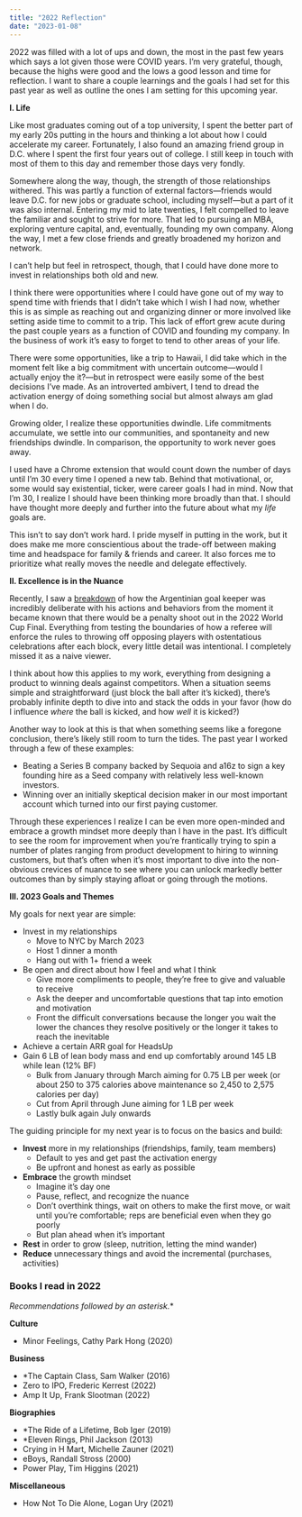 ```yaml
---
title: "2022 Reflection"
date: "2023-01-08"
---
```


2022 was filled with a lot of ups and down, the most in the past few years which says a lot given those were COVID years. I’m very grateful, though, because the highs were good and the lows a good lesson and time for reflection. I want to share a couple learnings and the goals I had set for this past year as well as outline the ones I am setting for this upcoming year.

**I. Life**

Like most graduates coming out of a top university, I spent the better part of my early 20s putting in the hours and thinking a lot about how I could accelerate my career. Fortunately, I also found an amazing friend group in D.C. where I spent the first four years out of college. I still keep in touch with most of them to this day and remember those days very fondly.

Somewhere along the way, though, the strength of those relationships withered. This was partly a function of external factors—friends would leave D.C. for new jobs or graduate school, including myself—but a part of it was also internal. Entering my mid to late twenties, I felt compelled to leave the familiar and sought to strive for more. That led to pursuing an MBA, exploring venture capital, and, eventually, founding my own company. Along the way, I met a few close friends and greatly broadened my horizon and network.

I can’t help but feel in retrospect, though, that I could have done more to invest in relationships both old and new.

I think there were opportunities where I could have gone out of my way to spend time with friends that I didn’t take which I wish I had now, whether this is as simple as reaching out and organizing dinner or more involved like setting aside time to commit to a trip. This lack of effort grew acute during the past couple years as a function of COVID and founding my company. In the business of work it’s easy to forget to tend to other areas of your life.

There were some opportunities, like a trip to Hawaii, I did take which in the moment felt like a big commitment with uncertain outcome—would I actually enjoy the it?—but in retrospect were easily some of the best decisions I’ve made. As an introverted ambivert, I tend to dread the activation energy of doing something social but almost always am glad when I do.

Growing older, I realize these opportunities dwindle. Life commitments accumulate, we settle into our communities, and spontaneity and new friendships dwindle. In comparison, the opportunity to work never goes away.

I used have a Chrome extension that would count down the number of days until I’m 30 every time I opened a new tab. Behind that motivational, or, some would say existential, ticker, were career goals I had in mind. Now that I’m 30, I realize I should have been thinking more broadly than that. I should have thought more deeply and further into the future about what my _life_ goals are.

This isn’t to say don’t work hard. I pride myself in putting in the work, but it does make me more conscientious about the trade-off between making time and headspace for family & friends and career. It also forces me to prioritize what really moves the needle and delegate effectively.

**II. Excellence is in the Nuance**

Recently, I saw a [breakdown](https://twitter.com/GeirJordet/status/1604820622047150082) of how the Argentinian goal keeper was incredibly deliberate with his actions and behaviors from the moment it became known that there would be a penalty shoot out in the 2022 World Cup Final. Everything from testing the boundaries of how a referee will enforce the rules to throwing off opposing players with ostentatious celebrations after each block, every little detail was intentional. I completely missed it as a naive viewer.

I think about how this applies to my work, everything from designing a product to winning deals against competitors. When a situation seems simple and straightforward (just block the ball after it’s kicked), there’s probably infinite depth to dive into and stack the odds in your favor (how do I influence _where_ the ball is kicked, and how _well_ it is kicked?)

Another way to look at this is that when something seems like a foregone conclusion, there’s likely still room to turn the tides. The past year I worked through a few of these examples:

- Beating a Series B company backed by Sequoia and a16z to sign a key founding hire as a Seed company with relatively less well-known investors.
- Winning over an initially skeptical decision maker in our most important account which turned into our first paying customer.

Through these experiences I realize I can be even more open-minded and embrace a growth mindset more deeply than I have in the past. It’s difficult to see the room for improvement when you’re frantically trying to spin a number of plates ranging from product development to hiring to winning customers, but that’s often when it’s most important to dive into the non-obvious crevices of nuance to see where you can unlock markedly better outcomes than by simply staying afloat or going through the motions.

**III. 2023 Goals and Themes**

My goals for next year are simple:

- Invest in my relationships
  - Move to NYC by March 2023
  - Host 1 dinner a month
  - Hang out with 1+ friend a week
- Be open and direct about how I feel and what I think
  - Give more compliments to people, they’re free to give and valuable to receive
  - Ask the deeper and uncomfortable questions that tap into emotion and motivation
  - Front the difficult conversations because the longer you wait the lower the chances they resolve positively or the longer it takes to reach the inevitable
- Achieve a certain ARR goal for HeadsUp
- Gain 6 LB of lean body mass and end up comfortably around 145 LB while lean (12% BF)
  - Bulk from January through March aiming for 0.75 LB per week (or about 250 to 375 calories above maintenance so 2,450 to 2,575 calories per day)
  - Cut from April through June aiming for 1 LB per week
  - Lastly bulk again July onwards

The guiding principle for my next year is to focus on the basics and build:

- **Invest** more in my relationships (friendships, family, team members)
  - Default to yes and get past the activation energy
  - Be upfront and honest as early as possible
- **Embrace** the growth mindset
  - Imagine it’s day one
  - Pause, reflect, and recognize the nuance
  - Don’t overthink things, wait on others to make the first move, or wait until you’re comfortable; reps are beneficial even when they go poorly
  - But plan ahead when it’s important
- **Rest** in order to grow (sleep, nutrition, letting the mind wander)
- **Reduce** unnecessary things and avoid the incremental (purchases, activities)

### **Books I read in 2022**

_Recommendations followed by an asterisk._\*

**Culture**

- Minor Feelings, Cathy Park Hong (2020)

**Business**

- \*The Captain Class, Sam Walker (2016)
- Zero to IPO, Frederic Kerrest (2022)
- Amp It Up, Frank Slootman (2022)

**Biographies**

- \*The Ride of a Lifetime, Bob Iger (2019)
- \*Eleven Rings, Phil Jackson (2013)
- Crying in H Mart, Michelle Zauner (2021)
- eBoys, Randall Stross (2000)
- Power Play, Tim Higgins (2021)

**Miscellaneous**

- How Not To Die Alone, Logan Ury (2021)

